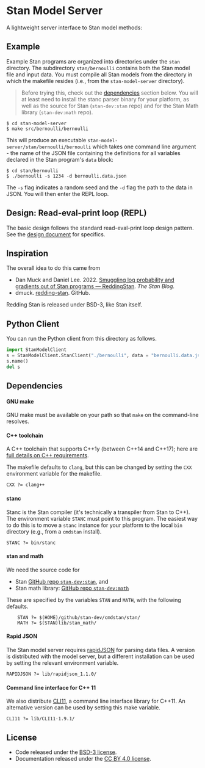 # Stan Model Server

A lightweight server interface to Stan model methods:


## Example

Example Stan programs are organized into directories under the `stan`
directory.  The subdirectory `stan/bernoulli` contains both the Stan
model file and input data.  You must compile all Stan models from the
directory in which the makefile resides (i.e., from the
`stan-model-server` directory).

> Before trying this, check out the [dependencies](#Dependencies) section below.  You will at least need to install the stanc parser binary for your platform, as well as the source for Stan (`stan-dev:stan` repo) and for the Stan Math library (`stan-dev:math` repo).

```
$ cd stan-model-server
$ make src/bernoulli/bernoulli
```

This will produce an executable `stan-model-server/stan/bernoulli/bernoulli` which
takes one command line argument - the name of the JSON file containing
the definitions for all variables declared in the Stan program's `data` block:

```
$ cd stan/bernoulli
$ ./bernoulli -s 1234 -d bernoulli.data.json
```

The `-s` flag indicates a random seed and the `-d` flag the path to
the data in JSON.  You will then enter the REPL loop.


## Design: Read-eval-print loop (REPL)

The basic design follows the standard read-eval-print loop design
pattern. See the [design document](design.txt) for specifics.




## Inspiration

The overall idea to do this came from

* Dan Muck and Daniel
  Lee. 2022. [Smuggling log probability and gradients out of Stan programs — ReddingStan](https://blog.mc-stan.org/2022/03/24/smuggling-log-probability-and-gradients-out-of-stan-programs-reddingstan/). *The
  Stan Blog*.
* dmuck. [redding-stan](https://github.com/dmuck/redding-stan). GitHub.

Redding Stan is released under BSD-3, like Stan itself.

## Python Client

You can run the Python client from this directory as follows.

```python
import StanModelClient
s = StanModelClient.StanClient("./bernoulli", data = "bernoulli.data.json", seed = "1234")
s.name()
del s
```

## Dependencies

#### GNU make

GNU make must be available on your path so that `make` on the
command-line resolves.

#### C++ toolchain

A C++ toolchain that supports C++1y (between C++14 and C++17);  here 
are
[full details on C++ requirements](https://mc-stan.org/docs/2_29/cmdstan-guide/cmdstan-installation.html#source-installation). 

The makefile defaults to `clang`, but this can be changed by setting the
`CXX` environment variable for the makefile.

```
CXX ?= clang++
```

#### stanc

Stanc is the Stan compiler (it's technically a transpiler from Stan to
C++). The environment variable `STANC` must point to this program.
The easiest way to do this is to move a `stanc` instance for your
platform to the local `bin` directory (e.g., from a `cmdstan`
install). 

```
STANC ?= bin/stanc 
```

#### stan and math

We need the source code for

* Stan [GitHub repo `stan-dev:stan`](https://github.com/stan-dev/stan), and 
* Stan math library: [GitHub repo `stan-dev:math`](https://github.com/stan-dev/math)

These are specified by the variables `STAN` and `MATH`, with the following
defaults. 

```
	STAN ?= $(HOME)/github/stan-dev/cmdstan/stan/
	MATH ?= $(STAN)lib/stan_math/
```

#### Rapid JSON

The Stan model server requires [rapidJSON](https://rapidjson.org) for
parsing data files. A version is distributed with the model server,
but a different installation can be used by setting the relevant
environment variable.

```
RAPIDJSON ?= lib/rapidjson_1.1.0/
```

#### Command line interface for C++ 11

We also distribute [CLI11](https://github.com/CLIUtils/CLI11), a
command line interface library for C++11.  An alternative version can
be used by setting this make variable.

```
CLI11 ?= lib/CLI11-1.9.1/
```

## License

* Code released under the [BSD-3 license](LICENSE).
* Documentation released under the
  [CC BY 4.0 license](https://creativecommons.org/licenses/by/4.0/).

